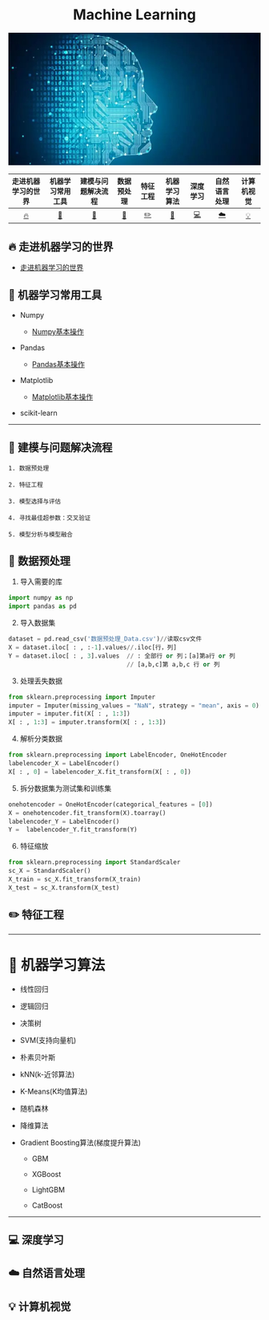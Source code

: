 <p align="center">
  <h1 align="center">Machine Learning</h1>
</p>

<p align="center">
<a>
  <img src="https://github.com/jianyongqing/Machine-Learing/blob/master/res/imgs/%E4%BA%92%E8%81%94%E7%BD%91%E5%AF%B9%E6%9C%BA%E5%99%A8%E5%AD%A6%E4%B9%A0%E7%9A%84%E6%8F%8F%E8%BF%B0.jpg"/>
 </a>
</p>

| 走进机器学习的世界 | 机器学习常用工具 | 建模与问题解决流程 | 数据预处理 | 特征工程 | 机器学习算法 | 深度学习 | 自然语言处理 | 计算机视觉 | 
| :--------: | :---------: | :---------: | :---------: | :---------: | :---------:| :---------: | :-------: | :-------:|
| [:fire:](#fire-走进机器学习的世界) | [:memo:](#memo-机器学习常用工具) |[:watermelon:](#watermelon-建模与问题解决流程) | [:art:](#art-数据预处理) |[:pencil2:](#pencil2-特征工程)|  [:floppy_disk:](#floppy_disk-机器学习算法)| [:computer:](#computer-深度学习)| [:cloud:](#cloud-自然语言处理)| [:bulb:](#bulb-计算机视觉)|

## :fire: 走进机器学习的世界

- [走进机器学习的世界](https://github.com/jianyongqing/Machine-Learing/blob/master/Notes/%E8%B5%B0%E8%BF%9B%E6%9C%BA%E5%99%A8%E5%AD%A6%E4%B9%A0%E7%9A%84%E4%B8%96%E7%95%8C/%E8%B5%B0%E8%BF%9B%E6%9C%BA%E5%99%A8%E5%AD%A6%E4%B9%A0%E7%9A%84%E4%B8%96%E7%95%8C.md)

## :memo: 机器学习常用工具

- Numpy

  - [Numpy基本操作](https://github.com/jianyongqing/Machine-Learing/blob/master/Notes/%E6%9C%BA%E5%99%A8%E5%AD%A6%E4%B9%A0%E5%B8%B8%E7%94%A8%E5%B7%A5%E5%85%B7/Numpy%E5%9F%BA%E6%9C%AC%E6%93%8D%E4%BD%9C.md)

- Pandas

  - [Pandas基本操作](https://github.com/jianyongqing/Machine-Learing/blob/master/Notes/%E6%9C%BA%E5%99%A8%E5%AD%A6%E4%B9%A0%E5%B8%B8%E7%94%A8%E5%B7%A5%E5%85%B7/Pandas%E5%9F%BA%E6%9C%AC%E6%93%8D%E4%BD%9C.md)

- Matplotlib

  - [Matplotlib基本操作](https://github.com/jianyongqing/Machine-Learing/blob/master/Notes/%E6%9C%BA%E5%99%A8%E5%AD%A6%E4%B9%A0%E5%B8%B8%E7%94%A8%E5%B7%A5%E5%85%B7/Matplotlib%E5%9F%BA%E6%9C%AC%E6%93%8D%E4%BD%9C.md)

- scikit-learn

----------------------------------------------------------------------------------------------------------------------------------------

## :watermelon: 建模与问题解决流程

    1. 数据预处理
    
    2. 特征工程
    
    3. 模型选择与评估
    
    4. 寻找最佳超参数：交叉验证
    
    5. 模型分析与模型融合

## :art: 数据预处理

1. 导入需要的库
```Python
import numpy as np
import pandas as pd
```
2. 导入数据集
```python
dataset = pd.read_csv('数据预处理_Data.csv')//读取csv文件
X = dataset.iloc[ : , :-1].values//.iloc[行，列]
Y = dataset.iloc[ : , 3].values  // : 全部行 or 列；[a]第a行 or 列
                                 // [a,b,c]第 a,b,c 行 or 列
```
3. 处理丢失数据
```python
from sklearn.preprocessing import Imputer
imputer = Imputer(missing_values = "NaN", strategy = "mean", axis = 0)
imputer = imputer.fit(X[ : , 1:3])
X[ : , 1:3] = imputer.transform(X[ : , 1:3])
```
4. 解析分类数据
```python
from sklearn.preprocessing import LabelEncoder, OneHotEncoder
labelencoder_X = LabelEncoder()
X[ : , 0] = labelencoder_X.fit_transform(X[ : , 0])
```
5. 拆分数据集为测试集和训练集
```python
onehotencoder = OneHotEncoder(categorical_features = [0])
X = onehotencoder.fit_transform(X).toarray()
labelencoder_Y = LabelEncoder()
Y =  labelencoder_Y.fit_transform(Y)
```
6. 特征缩放
```python
from sklearn.preprocessing import StandardScaler
sc_X = StandardScaler()
X_train = sc_X.fit_transform(X_train)
X_test = sc_X.transform(X_test)
```

## :pencil2: 特征工程

----------

# :floppy_disk: 机器学习算法

- 线性回归

- 逻辑回归

- 决策树

- SVM(支持向量机)

- 朴素贝叶斯

- kNN(k-近邻算法)

- K-Means(K均值算法)

- 随机森林

- 降维算法

- Gradient Boosting算法(梯度提升算法)

  - GBM

  - XGBoost

  - LightGBM

  - CatBoost

----------------------------------------------------------------------------------------------------------------------------------------

## :computer: 深度学习

## :cloud: 自然语言处理

## :bulb: 计算机视觉 


